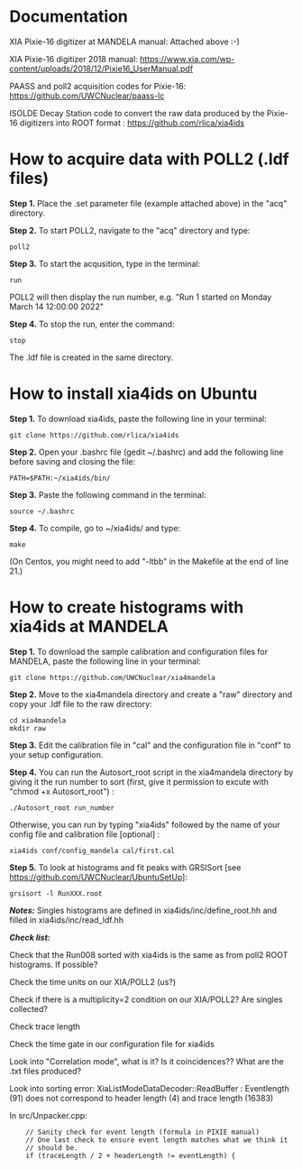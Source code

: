 # Documentation

XIA Pixie-16 digitizer at MANDELA manual: Attached above :-)

XIA Pixie-16 digitizer 2018 manual: https://www.xia.com/wp-content/uploads/2018/12/Pixie16_UserManual.pdf

PAASS and poll2 acquisition codes for Pixie-16: https://github.com/UWCNuclear/paass-lc

ISOLDE Decay Station code to convert the raw data produced by the Pixie-16 digitizers into ROOT format : https://github.com/rlica/xia4ids

#  How to acquire data with POLL2 (.ldf files)

**Step 1.** Place the .set parameter file (example attached above) in the "acq" directory.

**Step 2.** To start POLL2, navigate to the "acq" directory and type:

    poll2
   
**Step 3.** To start the acqusition, type in the terminal:

    run

POLL2 will then display the run number, e.g. "Run 1 started on Monday March 14 12:00:00 2022"

**Step 4.** To stop the run, enter the command:

    stop
    
The .ldf file is created in the same directory.    
      
# How to install xia4ids on Ubuntu

**Step 1.**	To download xia4ids, paste the following line in your terminal:

    git clone https://github.com/rlica/xia4ids
    
**Step 2.**	Open your .bashrc file (gedit ~/.bashrc) and add the following line before saving and closing the file:

    PATH=$PATH:~/xia4ids/bin/

**Step 3.**	Paste the following command in the terminal:

    source ~/.bashrc

**Step 4.**	To compile, go to ~/xia4ids/ and type:

    make
    
(On Centos, you might need to add "-ltbb" in the Makefile at the end of line 21.)
   
# How to create histograms with xia4ids at MANDELA

**Step 1.** To download the sample calibration and configuration files for MANDELA, paste the following line in your terminal:

    git clone https://github.com/UWCNuclear/xia4mandela

**Step 2.**	Move to the xia4mandela directory and create a "raw" directory and copy your .ldf file to the raw directory:

    cd xia4mandela
    mkdir raw

**Step 3.**	Edit the calibration file in "cal" and the configuration file in "conf" to your setup configuration.

**Step 4.**	You can run the Autosort_root script in the xia4mandela directory by giving it the run number to sort (first, give it permission to excute with "chmod +x Autosort_root") : 

    ./Autosort_root run_number
    
Otherwise, you can run by typing "xia4ids" followed by the name of your config file and calibration file [optional] :

    xia4ids conf/config_mandela cal/first.cal

**Step 5.**	To look at histograms and fit peaks with GRSISort [see https://github.com/UWCNuclear/UbuntuSetUp]:

    grsisort -l RunXXX.root
    

***Notes:*** Singles histograms are defined in xia4ids/inc/define_root.hh and filled in xia4ids/inc/read_ldf.hh
 
***Check list:***

Check that the Run008 sorted with xia4ids is the same as from poll2 ROOT histograms. If possible?

Check the time units on our XIA/POLL2 (us?)

Check if there is a multiplicity=2 condition on our XIA/POLL2? Are singles collected?

Check trace length

Check the time gate in our configuration file for xia4ids 

Look into "Correlation mode", what is it? Is it coincidences?? What are the .txt files produced?

Look into sorting error: XiaListModeDataDecoder::ReadBuffer : Eventlength (91) does not correspond to header length (4) and trace length (16383)

In src/Unpacker.cpp:

        // Sanity check for event length (formula in PIXIE manual)
        // One last check to ensure event length matches what we think it
        // should be.
        if (traceLength / 2 + headerLength != eventLength) {


